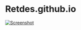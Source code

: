# Retdes.github.io

[![Screenshot](https://retdes.github.io/images/screen.png)](https://retdes.github.io)